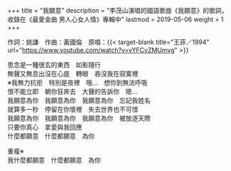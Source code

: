 +++
title = "我願意"
description = "李茂山演唱的國語歌曲《我願意》的歌詞，收錄在《最愛金曲 男人心女人情》專輯中"
lastmod = 2019-05-06
weight = 1
+++

作詞：姚謙　作曲：黃國倫　原唱：{{< target-blank title="王菲／1994" url="https://www.youtube.com/watch?v=vYFCvZMUmvg" >}}

思念是一種很玄的東西　如影隨行  
無聲又無息出沒在心底　轉眼　吞沒我在寂寞裡  
※我無力抗拒　特別是夜裡　哦…　想你到無法呼吸  
恨不能立即　朝你狂奔去　大聲的告訴你　嗯…  
我願意為你　我願意為你　我願意為你　忘記我姓名  
就算多一秒　停留在你懷裡　失去世界也不可惜  
我願意為你　我願意為你　我願意為你　被放逐天際  
只要你真心　拿愛與我回應  
什麼都願意　什麼都願意　為你  

重複※  
我什麼都願意　什麼都願意　為你  
<br/>
<br/>
